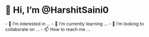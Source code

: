 <style>
  
</style>
<h1>👋 Hi, I’m @HarshitSaini0</h1>
- 👀 I’m interested in ...
- 🌱 I’m currently learning ...
- 💞️ I’m looking to collaborate on ...
- 📫 How to reach me ...
<!---
HarshitSaini0/HarshitSaini0 is a ✨ special ✨ repository because its `README.md` (this file) appears on your GitHub profile.
You can click the Preview link to take a look at your changes.
--->

